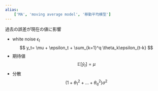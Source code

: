 ```yaml
---
alias:
    ['MA', 'moving average model', '移動平均模型']
---
```

過去の誤差が現在の値に影響
- white noise $\epsilon_t$
$$
y_t= \mu + \epsilon_t + \sum_{k=1}^q \theta_k\epsilon_{t-k}
$$
- 期待値
    $$
    \mathbb E [\hat y_t] = \mu
    $$
- 分散
    $$
    (1+ \theta_1^2 + ...+ \theta_q^2)\sigma^2
    $$